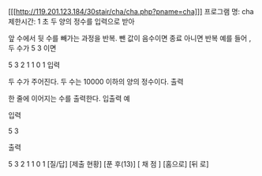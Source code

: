 [[[http://119.201.123.184/30stair/cha/cha.php?pname=cha]]]
프로그램 명: cha
제한시간: 1 초
두 양의 정수를 입력으로 받아

앞 수에서 뒷 수를 빼가는 과정을 반복.
뺀 값이 음수이면 종료 아니면 반복
예를 들어 , 두 수가 5 3 이면

5 3 2 1 1 0 1
입력

두 수가 주어진다. 두 수는 10000 이하의 양의 정수이다.
출력

한 줄에 이어지는 수를 출력한다.
입출력 예

입력

5 3

출력

5 3 2 1 1 0 1
[질/답] [제출 현황] [푼 후(13)]
[ 채 점 ] [홈으로]  [뒤 로]